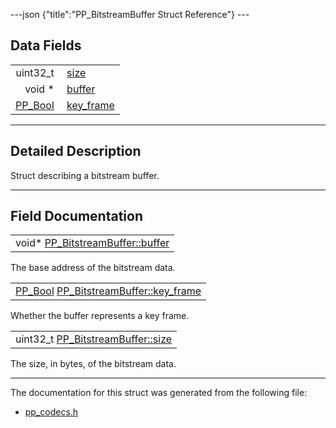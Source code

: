 ---json {"title":"PP_BitstreamBuffer Struct Reference"} ---

## Data Fields

<table><tbody><tr class="odd"><td style="text-align: right;">uint32_t </td><td><a href="/docs/native-client/pepper_beta/c/struct_p_p___bitstream_buffer#aaa6f173b3478e960f26d87ae417f5d09" class="el">size</a></td></tr><tr class="even"><td style="text-align: right;">void * </td><td><a href="/docs/native-client/pepper_beta/c/struct_p_p___bitstream_buffer#a864bd5618ebcdb6bb743e5699c0dff39" class="el">buffer</a></td></tr><tr class="odd"><td style="text-align: right;"><a href="/docs/native-client/pepper_beta/c/group___enums#ga4f272d99be14aacafe08dfd4ef830918" class="el">PP_Bool</a> </td><td><a href="/docs/native-client/pepper_beta/c/struct_p_p___bitstream_buffer#a4ae08468a70d30e5d8124d713f8e8c47" class="el">key_frame</a></td></tr></tbody></table>

---

<span id="details" class="anchor" style="margin: 0;"></span>

## Detailed Description

Struct describing a bitstream buffer.

---

## Field Documentation

<span id="a864bd5618ebcdb6bb743e5699c0dff39" class="anchor" style="margin: 0;"></span>

<table><tbody><tr class="odd"><td>void* <a href="/docs/native-client/pepper_beta/c/struct_p_p___bitstream_buffer#a864bd5618ebcdb6bb743e5699c0dff39" class="el">PP_BitstreamBuffer::buffer</a></td></tr></tbody></table>

The base address of the bitstream data.

<span id="a4ae08468a70d30e5d8124d713f8e8c47" class="anchor" style="margin: 0;"></span>

<table><tbody><tr class="odd"><td><a href="/docs/native-client/pepper_beta/c/group___enums#ga4f272d99be14aacafe08dfd4ef830918" class="el">PP_Bool</a> <a href="/docs/native-client/pepper_beta/c/struct_p_p___bitstream_buffer#a4ae08468a70d30e5d8124d713f8e8c47" class="el">PP_BitstreamBuffer::key_frame</a></td></tr></tbody></table>

Whether the buffer represents a key frame.

<span id="aaa6f173b3478e960f26d87ae417f5d09" class="anchor" style="margin: 0;"></span>

<table><tbody><tr class="odd"><td>uint32_t <a href="/docs/native-client/pepper_beta/c/struct_p_p___bitstream_buffer#aaa6f173b3478e960f26d87ae417f5d09" class="el">PP_BitstreamBuffer::size</a></td></tr></tbody></table>

The size, in bytes, of the bitstream data.

---

The documentation for this struct was generated from the following file:

- <a href="/docs/native-client/pepper_beta/c/pp__codecs_8h/" class="el">pp_codecs.h</a>
